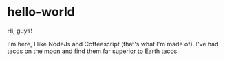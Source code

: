 # hello-world

Hi, guys!

I'm here, I like NodeJs and Coffeescript (that's what I'm made of).
I've had tacos on the moon and find them far superior to Earth tacos.
